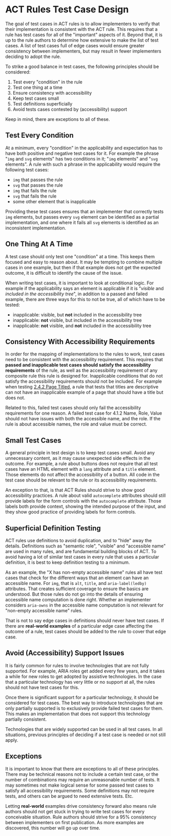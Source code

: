 # ACT Rules Test Case Design

The goal of test cases in ACT rules is to allow implementers to verify that their implementation is consistent with the ACT rule. This requires that a rule has test cases for all of the "important" aspects of it. Beyond that, it is up to the rule authors to determine how extensive to make the list of test cases. A list of test cases full of edge cases would ensure greater consistency between implementers, but may result in fewer implementers deciding to adopt the rule.

To strike a good balance in test cases, the following principles should be considered:

1. Test every "condition" in the rule
1. Test one thing at a time
1. Ensure consistency with accessibility
1. Keep test cases small
1. Test definitions superficially
1. Avoid tests cases contested by (accessibility) support

Keep in mind, there are exceptions to all of these.

## Test Every Condition

At a minimum, every "condition" in the applicability and expectation has to have both positive and negative test cases for it. For example the phrase "`img` and `svg` elements" has two conditions in it; "`img` elements" and "`svg` elements". A rule with such a phrase in the applicability would require the following test cases:

- `img` that passes the rule
- `svg` that passes the rule
- `img` that fails the rule
- `svg` that fails the rule
- some other element that is inapplicable

Providing these test cases ensures that an implementer that correctly tests `img` elements, but passes every `svg` element can be identified as a partial implementation, and one where it fails all `svg` elements is identified as an inconsistent implementation.

## One Thing At A Time

A test case should only test one "condition" at a time. This keeps them focused and easy to reason about. It may be tempting to combine multiple cases in one example, but then if that example does not get the expected outcome, it is difficult to identify the cause of the issue.

When writing test cases, it is important to look at conditional logic. For example if the applicability says an element is applicable if it is "_visible_ and _included in the accessibility tree_", in addition to a passed and failed example, there are three ways for this to not be true, all of which have to be tested:

- inapplicable: visible, but **not** included in the accessibility tree
- inapplicable: **not** visible, but included in the accessibility tree
- inapplicable: **not** visible, and **not** included in the accessibility tree

## Consistency With Accessibility Requirements

In order for the mapping of implementations to the rules to work, test cases need to be consistent with the accessibility requirement. This requires that **passed and inapplicable test cases should satisfy the accessibility requirements** of the rule, as well as the accessibility requirement of any composite rule this rule is designed for. Inapplicable conditions that do not satisfy the accessibility requirements should not be included. For example when testing [2.4.2 Page Titled](https://www.w3.org/TR/WCAG21/#page-titled), a rule that tests that titles are descriptive can not have an inapplicable example of a page that should have a title but does not.

Related to this, failed test cases should only fail the accessibility requirements for one reason. A failed test case for 4.1.2 Name, Role, Value should not have issues with both the accessible name, and the role. If the rule is about accessible names, the role and value must be correct.

## Small Test Cases

A general principle in test design is to keep test cases small. Avoid any unnecessary content, as it may cause unexpected side effects in the outcome. For example, a rule about buttons does not require that all test cases have an HTML element with a `lang` attribute and a `title` element. Those elements do not affect the accessibility of a button. All code in the test case should be relevant to the rule or its accessibility requirements.

An exception to that, is that ACT Rules should strive to show good accessibility practices. A rule about valid `autocomplete` attributes should still provide labels for the form controls with the `autocomplete` attribute. Those labels both provide context, showing the intended purpose of the input, and they show good practice of providing labels for form controls.

## Superficial Definition Testing

ACT rules use definitions to avoid duplication, and to "hide" away the details. Definitions such as "semantic role", "visible" and "accessible name" are used in many rules, and are fundamental building blocks of ACT. To avoid having a lot of similar test cases in every rule that uses a particular definition, it is best to keep definition testing to a minimum.

As an example, the "X has non-empty accessible name" rules all have test cases that check for the different ways that an element can have an accessible name. For `img`, that is `alt`, `title`, and `aria-label(ledby)` attributes. That creates sufficient coverage to ensure the basics are understood. But those rules do not go into the details of ensuring accessible name computation is done right. Whether an implementer considers `aria-owns` in the accessible name computation is not relevant for "non-empty accessible name" rules.

That is not to say edge cases in definitions should never have test cases. If there are **real-world examples** of a particular edge case affecting the outcome of a rule, test cases should be added to the rule to cover that edge case.

## Avoid (Accessibility) Support Issues

It is fairly common for rules to involve technologies that are not fully supported. For example, ARIA roles get added every few years, and it takes a while for new roles to get adopted by assistive technologies. In the case that a particular technology has very little or no support at all, the rules should not have test cases for this.

Once there is significant support for a particular technology, it should be considered for test cases. The best way to introduce technologies that are only partially supported is to exclusively provide failed test cases for them. This makes an implementation that does not support this technology partially consistent.

Technologies that are widely supported can be used in all test cases. In all situations, previous principles of deciding if a test case is needed or not still apply.

## Exceptions

It is important to know that there are exceptions to all of these principles. There may be technical reasons not to include a certain test case, or the number of combinations may require an unreasonable number of tests. It may sometimes not make logical sense for some passed test cases to satisfy all accessibility requirements. Some definitions may not require tests, and others can be argued to need extensive tests. Etc.

Letting **real-world** examples drive consistency forward also means rule authors should not get stuck in trying to write test cases for every conceivable situation. Rule authors should strive for a 95% consistency between implementers on first publication. As more examples are discovered, this number will go up over time.
